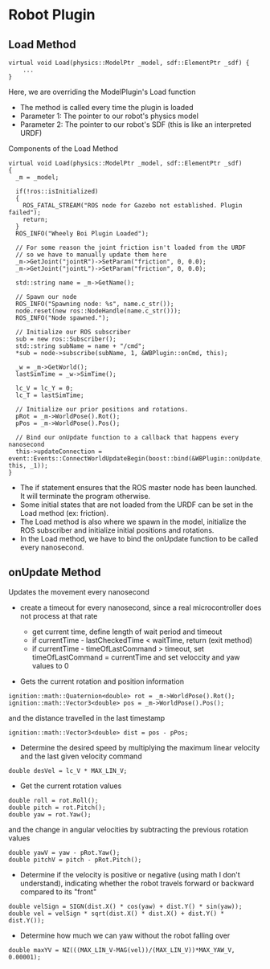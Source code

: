 # Robot Plugin

## Load Method
```
virtual void Load(physics::ModelPtr _model, sdf::ElementPtr _sdf) {
    ...
}
```
Here, we are overriding the ModelPlugin's Load function
- The method is called every time the plugin is loaded
- Parameter 1: The pointer to our robot's physics model
- Parameter 2: The pointer to our robot's SDF (this is like an interpreted URDF)

Components of the Load Method
```
virtual void Load(physics::ModelPtr _model, sdf::ElementPtr _sdf)
{
  _m = _model;

  if(!ros::isInitialized)
  {
    ROS_FATAL_STREAM("ROS node for Gazebo not established. Plugin failed");
    return;
  }
  ROS_INFO("Wheely Boi Plugin Loaded");

  // For some reason the joint friction isn't loaded from the URDF
  // so we have to manually update them here
  _m->GetJoint("jointR")->SetParam("friction", 0, 0.0);
  _m->GetJoint("jointL")->SetParam("friction", 0, 0.0);

  std::string name = _m->GetName();

  // Spawn our node
  ROS_INFO("Spawning node: %s", name.c_str());
  node.reset(new ros::NodeHandle(name.c_str())); 
  ROS_INFO("Node spawned.");

  // Initialize our ROS subscriber
  sub = new ros::Subscriber();
  std::string subName = name + "/cmd";
  *sub = node->subscribe(subName, 1, &WBPlugin::onCmd, this);

  _w = _m->GetWorld();
  lastSimTime = _w->SimTime();

  lc_V = lc_Y = 0;
  lc_T = lastSimTime;

  // Initialize our prior positions and rotations.
  pRot = _m->WorldPose().Rot();
  pPos = _m->WorldPose().Pos();

  // Bind our onUpdate function to a callback that happens every nanosecond
  this->updateConnection = event::Events::ConnectWorldUpdateBegin(boost::bind(&WBPlugin::onUpdate, this, _1));
}
```
- The if statement ensures that the ROS master node has been launched. It will terminate the program otherwise.
- Some initial states that are not loaded from the URDF can be set in the Load method (ex: friction).
- The Load method is also where we spawn in the model, initialize the ROS subscriber and initialize initial positions and rotations.
- In the Load method, we have to bind the onUpdate function to be called every nanosecond.

## onUpdate Method
Updates the movement every nanosecond
- create a timeout for every nanosecond, since a real microcontroller does not process at that rate
  - get current time, define length of wait period and timeout
  - if currentTime - lastCheckedTime < waitTime, return (exit method)
  - if currentTime - timeOfLastCommand > timeout, set timeOfLastCommand = currentTime and set veloccity and yaw values to 0

- Gets the current rotation and position information
```
ignition::math::Quaternion<double> rot = _m->WorldPose().Rot();
ignition::math::Vector3<double> pos = _m->WorldPose().Pos();
```
and the distance travelled in the last timestamp
```
ignition::math::Vector3<double> dist = pos - pPos;
```

- Determine the desired speed by multiplying the maximum linear velocity and the last given velocity command
```
double desVel = lc_V * MAX_LIN_V;
```

- Get the current rotation values
```
double roll = rot.Roll();
double pitch = rot.Pitch();
double yaw = rot.Yaw();
```
and the change in angular velocities by subtracting the previous rotation values
```
double yawV = yaw - pRot.Yaw();
double pitchV = pitch - pRot.Pitch();
```

- Determine if the velocity is positive or negative (using math I don't understand), indicating whether the robot travels forward or backward compared to its "front"
```
double velSign = SIGN(dist.X() * cos(yaw) + dist.Y() * sin(yaw));
double vel = velSign * sqrt(dist.X() * dist.X() + dist.Y() * dist.Y());
```

- Determine how much we can yaw without the robot falling over
```
double maxYV = NZ(((MAX_LIN_V-MAG(vel))/(MAX_LIN_V))*MAX_YAW_V, 0.00001);
```